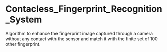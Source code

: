 # Contacless_Fingerprint_Recognition_System
 Algorithm to enhance the fingerprint image captured through a camera without any contact with the sensor and match it with the finite set of 100 other fingerprint.
